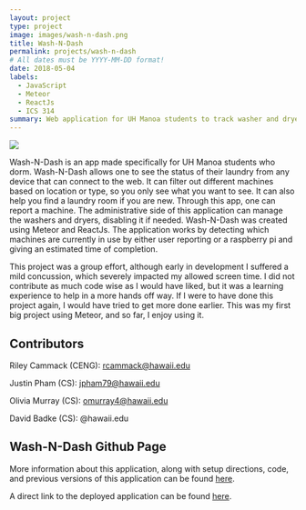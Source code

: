 ```yaml
---
layout: project
type: project
image: images/wash-n-dash.png
title: Wash-N-Dash
permalink: projects/wash-n-dash
# All dates must be YYYY-MM-DD format!
date: 2018-05-04
labels:
  - JavaScript
  - Meteor
  - ReactJs
  - ICS 314
summary: Web application for UH Manoa students to track washer and dryer statuses.
---
```


<img class="ui image" src="{{ site.baseurl }}/images/wash-n-dash.png">

Wash-N-Dash is an app made specifically for UH Manoa students who dorm. Wash-N-Dash allows one to see the status of their laundry from any device that can connect to the web.  It can filter out different machines based on location or type, so you only see what you want to see.  It can also help you find a laundry room if you are new. Through this app, one can report a machine. The administrative side of this application can manage the washers and dryers, disabling it if needed. Wash-N-Dash was created using Meteor and ReactJs. The application works by detecting which machines are currently in use by either user reporting or a raspberry pi and giving an estimated time of completion. 

This project was a group effort, although early in development I suffered a mild concussion, which severely impacted my allowed screen time. I did not contribute as much code wise as I would have liked, but it was a learning experience to help in a more hands off way. If I were to have done this project again, I would have tried to get more done earlier. This was my first big project using Meteor, and so far, I enjoy using it.

## Contributors

Riley Cammack (CENG): rcammack@hawaii.edu

Justin Pham (CS): jpham79@hawaii.edu

Olivia Murray (CS): omurray4@hawaii.edu

David Badke (CS): @hawaii.edu

## Wash-N-Dash Github Page

More information about this application, along with setup directions, code, and previous versions of this application can be found [here](https://wash-n-dash.github.io/).

A direct link to the deployed application can be found [here](http://wash-n-dash.meteorapp.com/#/).
